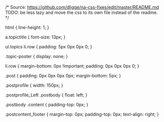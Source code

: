 /*
Source:
https://github.com/dligge/na-css-fixes/edit/master/README.md
TODO: be less lazy and move the css to its own file instead of the readme.
*/

html {
line-height: 1;
}

a.topictitle {
font-size: 13px;
}

ul.topics li.row {
padding: 5px 0px 0px 0;
}

.topic-poster {
display: none;
}

li.row {
margin-bottom: 0px !important;
padding: 0px 0px 0px 0;
}

.post {
padding: 0px 0px 0px 0px;
margin-bottom: 5px;
}

.postprofile {
width: 150px;
}

.postprofile_Left .postbody {
float: left;
}

.postbody .content {
padding-top: 0px;
}

.postcontent_footer {
margin-top: 0px;
padding-top: 0px;
text-align: right;
}
